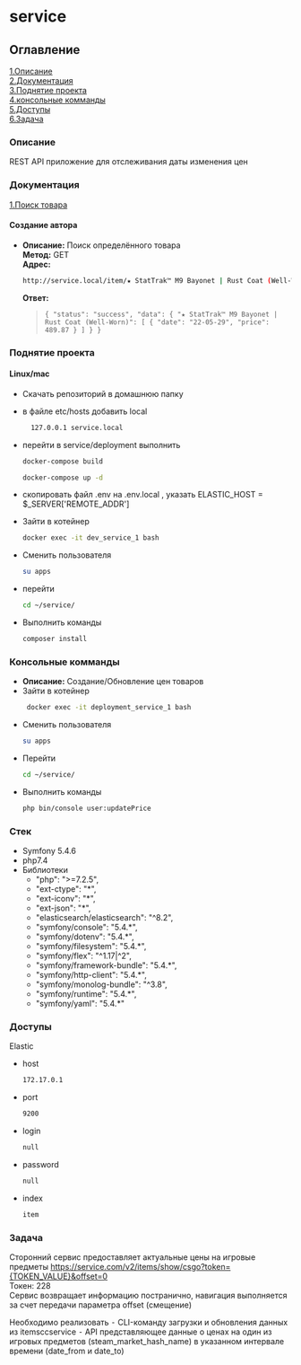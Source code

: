 # service

## Оглавление

[1.Описание](#description "Описание") <br>
[2.Документация](#doc "Документация") <br>
[3.Поднятие проекта](#projectUp "Поднятие проекта") <br>
[4.консольные комманды](#console "консольные команды") <br>
[5.Доступы](#access "Стек") <br>
[6.Задача](#task "Задача") <br>

<a name="description"></a>
### Описание
REST API  приложение для отслеживания даты изменения цен

<a name="doc"></a>
### Документация

[1.Поиск товара](#search) 


<a name="search"></a>
#### Создание автора
* **Описание:** Поиск определённого товара  <br>
  **Метод:** GET <br>
  **Адрес:**
    ```sh 
  http://service.local/item/★ StatTrak™ M9 Bayonet | Rust Coat (Well-Worn)?gte=2022-05-29&lte=2022-05-29
    ```


  **Ответ:**
  > `{
  "status": "success",
  "data": {
  "★ StatTrak™ M9 Bayonet | Rust Coat (Well-Worn)": [
  {
  "date": "22-05-29",
  "price": 489.87
  }
  ]
  }
  }`





<a name="projectUp"></a>
### Поднятие проекта
#### Linux/mac
* Скачать репозиторий в домашнюю папку
* в файле etc/hosts добавить local
  ```sh
    127.0.0.1 service.local
  ```

* перейти в service/deployment выполнить
  ```sh
  docker-compose build
  ```
  ```sh
  docker-compose up -d
  ```
* скопировать файл .env на .env.local , указать ELASTIC_HOST = $_SERVER['REMOTE_ADDR']
* Зайти в котейнер
  ```sh
  docker exec -it dev_service_1 bash
  ```
* Сменить пользователя
  ```sh
  su apps
  ```
* перейти
  ```sh
  cd ~/service/
  ```
* Выполнить команды
  ```sh
  composer install
  ```

<a name="console"></a>
### Консольные комманды
* **Описание:** Создание/Обновление цен товаров   <br>
* Зайти в котейнер
  ```sh
   docker exec -it deployment_service_1 bash
  ```
* Сменить пользователя
  ```sh
  su apps
  ```
* Перейти
  ```sh
  cd ~/service/
  ```
* Выполнить команды
  ```sh
  php bin/console user:updatePrice
  ```



<a name="stack"></a>
### Стек
* Symfony 5.4.6
* php7.4
* Библиотеки
    * "php": ">=7.2.5",
    *  "ext-ctype": "*",
    *  "ext-iconv": "*",
    *  "ext-json": "*",
    *  "elasticsearch/elasticsearch": "^8.2",
    *  "symfony/console": "5.4.*",
    *   "symfony/dotenv": "5.4.*",
    *  "symfony/filesystem": "5.4.*",
    *  "symfony/flex": "^1.17|^2",
    *  "symfony/framework-bundle": "5.4.*",
    *  "symfony/http-client": "5.4.*",
    *  "symfony/monolog-bundle": "^3.8",
    *  "symfony/runtime": "5.4.*",
    *  "symfony/yaml": "5.4.*"

<a name="access"></a>
### Доступы
Elastic <br>
* host
  ```sh
  172.17.0.1
  ```
* port
  ```sh
  9200
  ```
* login
  ```sh
  null
  ```
* password
  ```sh
  null
  ```
* index
  ```sh
  item
  ```

<a name="task"></a>
### Задача
Сторонний сервис предоставляет актуальные цены на игровые предметы
https://service.com/v2/items/show/csgo?token={TOKEN_VALUE}&offset=0 <br>
Токен: 228 <br>
Сервис возвращает информацию постранично, навигация выполняется за счет передачи параметра offset (смещение)

Необходимо реализовать
⁃ CLI-команду загрузки и обновления данных из itemsccservice
⁃ API представляющее данные о ценах на один из игровых предметов (steam_market_hash_name) в указанном интервале времени (date_from и date_to)
```
